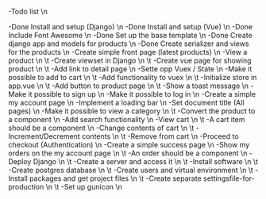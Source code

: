 -Todo list \n

-Done Install and setup (Django) \n
-Done Install and setup (Vue) \n
-Done Include Font Awesome \n
-Done Set up the base template \n
-Done Create django app and models for products \n
-Done Create serializer and views for the products \n
-Create simple front page (latest products) \n
-View a product \n 
  \t  -Create viewset in Django \n 
  \t  -Create vue page for showing product \n
  \t  -Add link to detail page \n
-Sette opp Vuex / State \n
-Make it possible to add to cart \n 
 \t   -Add functionality to vuex \n
 \t   -Initialize store in app.vue \n
 \t   -Add button to product page \n
 \t   -Show a toast message \n
-Make it possible to sign up \n
-Make it possible to log in \n
-Create a simple my account page \n
-Implement a loading bar \n
-Set document title (All pages) \n
-Make it possible to view a category \n
\t    -Convert the product to a component \n
-Add search functionality \n
-View cart \n
\t    -A cart item should be a component \n
-Change contents of cart \n
\t    -Increment/Decrement contents \n
\t    -Remove from cart \n
-Proceed to checkout (Authentication) \n
-Create a simple success page \n
-Show my orders on the my account page \n
\t    -An order should be a component \n
-Deploy Django \n
\t    -Create a server and access it \n
\t    -Install software \n
\t    -Create postgres database \n
\t    -Create users and virtual environment \n
\t    -Install packages and get project files \n
\t    -Create separate settingsfile-for-production \n
\t    -Set up gunicon \n
